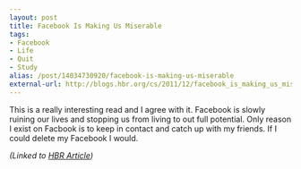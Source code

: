 ```yaml
---
layout: post
title: Facebook Is Making Us Miserable
tags:
- Facebook
- Life
- Quit
- Study
alias: /post/14034730920/facebook-is-making-us-miserable
external-url: http://blogs.hbr.org/cs/2011/12/facebook_is_making_us_miserabl.html
---
```

This is a really interesting read and I agree with it. Facebook is slowly ruining our lives and stopping us from living to out full potential. Only reason I exist on Facbook is to keep in contact and catch up with my friends. If I could delete my Facebook I would.

_(Linked to [HBR Article](http://blogs.hbr.org/cs/2011/12/facebook_is_making_us_miserabl.html))_

